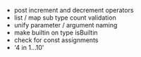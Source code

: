 - post increment and decrement operators
- list / map sub type count validation
- unify parameter / argument naming
- make builtin on type isBuiltin
- check for const assignments
- '4 in 1...10'
